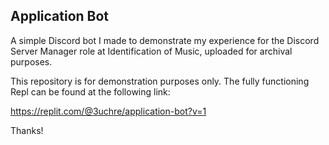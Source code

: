## Application Bot

A simple Discord bot I made to demonstrate my experience for the Discord Server Manager role at Identification of Music, uploaded for archival purposes.

This repository is for demonstration purposes only. The fully functioning Repl can be found at the following link:

 https://replit.com/@3uchre/application-bot?v=1

 Thanks!
